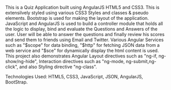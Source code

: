 This is a Quiz Application built using AngularJS HTML5 and CSS3. This is extensilvely styled using various CSS3 Styles and classes & pseudo elements. Bootstrap is used for making the layout of the application. 
JavaScript and AngularJS is used to build a controller module that holds all the logic to display, bind and evaluate the Questions and Answers of the user. User will be able to answer the questions and finally review his scores and send them to friends using Email and Twitter.
Various Angular Services such as "$scope" for data binding, "$http" for fetching JSON data from a web service and "$sce" for dynamically display the html content is used. 
This project also demonstrates Angular Layout directives such as "ng-if, ng-show/ng-hide", Interaction directives such as "ng-mode, ng-submit,ng-click", and also Styling directive "ng-class".

Technologies Used:
HTML5, CSS3, JavaScript, JSON, AngularJS, BootStrap.
